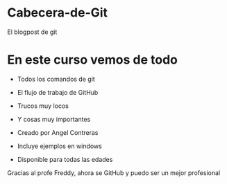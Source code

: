 # Cabecera-de-Git
El blogpost de git

# En este curso vemos de todo
* Todos los comandos de git

* El flujo de trabajo de GitHub

* Trucos muy locos

* Y cosas muy importantes

* Creado por Angel Contreras

* Incluye ejemplos en windows

* Disponible para todas las edades

Gracias al profe Freddy, ahora se GitHub y puedo ser un mejor profesional
